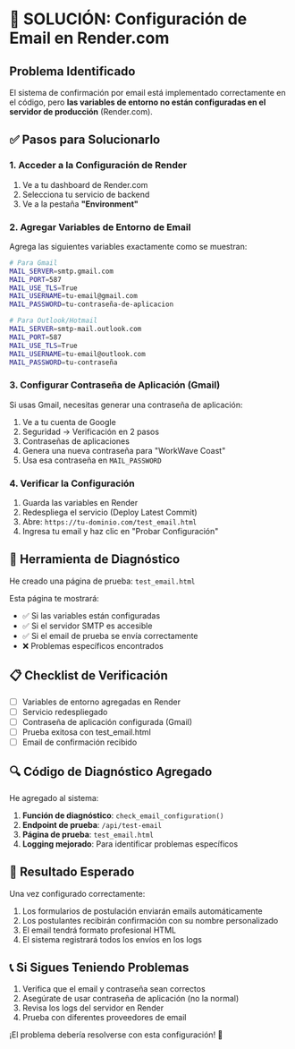 # 🚨 SOLUCIÓN: Configuración de Email en Render.com

## Problema Identificado
El sistema de confirmación por email está implementado correctamente en el código, pero **las variables de entorno no están configuradas en el servidor de producción** (Render.com).

## ✅ Pasos para Solucionarlo

### 1. Acceder a la Configuración de Render
1. Ve a tu dashboard de Render.com
2. Selecciona tu servicio de backend
3. Ve a la pestaña **"Environment"**

### 2. Agregar Variables de Entorno de Email

Agrega las siguientes variables exactamente como se muestran:

```bash
# Para Gmail
MAIL_SERVER=smtp.gmail.com
MAIL_PORT=587
MAIL_USE_TLS=True
MAIL_USERNAME=tu-email@gmail.com
MAIL_PASSWORD=tu-contraseña-de-aplicacion

# Para Outlook/Hotmail
MAIL_SERVER=smtp-mail.outlook.com
MAIL_PORT=587
MAIL_USE_TLS=True
MAIL_USERNAME=tu-email@outlook.com
MAIL_PASSWORD=tu-contraseña
```

### 3. Configurar Contraseña de Aplicación (Gmail)

Si usas Gmail, necesitas generar una contraseña de aplicación:

1. Ve a tu cuenta de Google
2. Seguridad → Verificación en 2 pasos
3. Contraseñas de aplicaciones
4. Genera una nueva contraseña para "WorkWave Coast"
5. Usa esa contraseña en `MAIL_PASSWORD`

### 4. Verificar la Configuración

1. Guarda las variables en Render
2. Redespliega el servicio (Deploy Latest Commit)
3. Abre: `https://tu-dominio.com/test_email.html`
4. Ingresa tu email y haz clic en "Probar Configuración"

## 🧪 Herramienta de Diagnóstico

He creado una página de prueba: `test_email.html`

Esta página te mostrará:
- ✅ Si las variables están configuradas
- ✅ Si el servidor SMTP es accesible
- ✅ Si el email de prueba se envía correctamente
- ❌ Problemas específicos encontrados

## 📋 Checklist de Verificación

- [ ] Variables de entorno agregadas en Render
- [ ] Servicio redespliegado
- [ ] Contraseña de aplicación configurada (Gmail)
- [ ] Prueba exitosa con test_email.html
- [ ] Email de confirmación recibido

## 🔍 Código de Diagnóstico Agregado

He agregado al sistema:
1. **Función de diagnóstico**: `check_email_configuration()`
2. **Endpoint de prueba**: `/api/test-email`
3. **Página de prueba**: `test_email.html`
4. **Logging mejorado**: Para identificar problemas específicos

## 🎯 Resultado Esperado

Una vez configurado correctamente:
1. Los formularios de postulación enviarán emails automáticamente
2. Los postulantes recibirán confirmación con su nombre personalizado
3. El email tendrá formato profesional HTML
4. El sistema registrará todos los envíos en los logs

## 📞 Si Sigues Teniendo Problemas

1. Verifica que el email y contraseña sean correctos
2. Asegúrate de usar contraseña de aplicación (no la normal)
3. Revisa los logs del servidor en Render
4. Prueba con diferentes proveedores de email

¡El problema debería resolverse con esta configuración! 🚀
